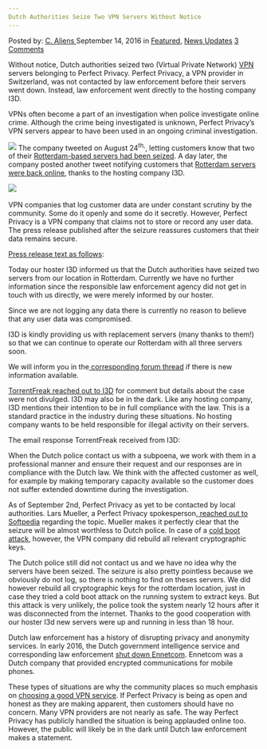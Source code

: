 ```yaml
---
Dutch Authorities Seize Two VPN Servers Without Notice
---
```

<article class="post-listing post-15417 post type-post status-publish format-standard has-post-thumbnail hentry  tag-authorities tag-dutch tag-notice tag-seize tag-servers tag-vpn">
    <div class="post-inner">
        <span>Posted by: <a href="https://www.deepdotweb.com/author/caliens/" title="">C. Aliens </a></span>
    <span>September 14, 2016</span>
    <span>in <a href="https://www.deepdotweb.com/category/deepdot-news/" rel="category tag">Featured</a>, <a href="https://www.deepdotweb.com/category/news-updates/" rel="category tag">News Updates</a></span>
    <span><a href="https://www.deepdotweb.com/2016/09/14/dutch-authorities-seize-two-vpn-servers-without-notice/#comments">3 Comments</a></span>
    </p>
    <div class="clear"></div>
    <div class="entry">
    <p>Without notice, Dutch authorities seized two (Virtual Private Network) <a href="https://www.deepdotweb.com/vpn-comparison-chart/">VPN</a> servers belonging to Perfect Privacy. Perfect Privacy, a VPN provider in Switzerland, was not contacted by law enforcement before their servers went down. Instead, law enforcement went directly to the hosting company I3D.</p>
    <p>VPNs often become a part of an investigation when police investigate online crime. Although the crime being investigated is unknown, Perfect Privacy’s VPN servers appear to have been used in an ongoing criminal investigation.</p>
    <p><img class="wp-image-15419 aligncenter" src="/imgs/2016/09/word-image-23.png" srcset="/imgs/2016/09/word-image-23.png 521w, /imgs/2016/09/word-image-23-300x131.png 300w" sizes="(max-width: 521px) 100vw, 521px"/> The company tweeted on August 24<sup>th,</sup>, letting customers know that two of their <a href="https://twitter.com/perfectprivacy/status/768493762347667456">Rotterdam-based servers had been seized</a>. A day later, the company posted another tweet notifying customers that <a href="https://twitter.com/perfectprivacy/status/768801180650799109">Rotterdam servers were back online</a>, thanks to the hosting company I3D.</p>
    <p><img class="wp-image-15420 aligncenter" src="/imgs/2016/09/word-image-24.png" srcset="/imgs/2016/09/word-image-24.png 583w, /imgs/2016/09/word-image-24-300x91.png 300w" sizes="(max-width: 583px) 100vw, 583px"/></p>
    <p>VPN companies that log customer data are under constant scrutiny by the community. Some do it openly and some do it secretly. However, Perfect Privacy is a VPN company that claims not to store or record any user data. The press release published after the seizure reassures customers that their data remains secure.</p>
    <p><a href="https://www.perfect-privacy.com/blog/2016/08/24/server-seizure-in-rotterdam/">Press release text as follows</a>:</p>
    <p>Today our hoster I3D informed us that the Dutch authorities have seized two servers from our location in Rotterdam. Currently we have no further information since the responsible law enforcement agency did not get in touch with us directly, we were merely informed by our hoster.</p>
    <p>Since we are not logging any data there is currently no reason to believe that any user data was compromised.</p>
    <p>I3D is kindly providing us with replacement servers (many thanks to them!) so that we can continue to operate our Rotterdam with all three servers soon.</p>
    <p>We will inform you in the<a href="https://board.perfect-privacy.com/threads/server-seizure-in-rotterdam.1575/"> corresponding forum thread</a> if there is new information available.</p>
    <p><a href="https://torrentfreak.com/police-seize-two-perfect-privacy-vpn-servers-160902/">TorrentFreak reached out to I3D</a> for comment but details about the case were not divulged. I3D may also be in the dark. Like any hosting company, I3D mentions their intention to be in full compliance with the law. This is a standard practice in the industry during these situations. No hosting company wants to be held responsible for illegal activity on their servers.</p>
    <p>The email response TorrentFreak received from I3D:</p>
    <p>When the Dutch police contact us with a subpoena, we work with them in a professional manner and ensure their request and our responses are in compliance with the Dutch law. We think with the affected customer as well, for example by making temporary capacity available so the customer does not suffer extended downtime during the investigation.</p>
    <p>As of September 2nd, Perfect Privacy as yet to be contacted by local authorities. Lars Mueller, a Perfect Privacy spokesperson,<a href="http://news.softpedia.com/news/dutch-police-seize-two-servers-belonging-to-vpn-provider-without-any-explanation-507903.shtml"> reached out to Softpedia</a> regarding the topic. Mueller makes it perfectly clear that the seizure will be almost worthless to Dutch police. In case of a <a href="https://en.wikipedia.org/wiki/Cold_boot_attack">cold boot attack</a>, however, the VPN company did rebuild all relevant cryptographic keys.</p>
    <p>The Dutch police still did not contact us and we have no idea why the servers have been seized. The seizure is also pretty pointless because we obviously do not log, so there is nothing to find on theses servers. We did however rebuild all cryptographic keys for the rotterdam location, just in case they tried a cold boot attack on the running system to extract keys. But this attack is very unlikely, the police took the system nearly 12 hours after it was disconnected from the internet. Thanks to the good cooperation with our hoster I3d new servers were up and running in less than 18 hour.</p>
    <p>Dutch law enforcement has a history of disrupting privacy and anonymity services. In early 2016, the Dutch government intelligence service and corresponding law enforcement <a href="https://www.politie.nl/nieuws/2016/april/19/11groot-crimineel-communicatienetwerk-uit-de-lucht.html">shut down Ennetcom</a>. Ennetcom was a Dutch company that provided encrypted communications for mobile phones.</p>
    <p>These types of situations are why the community places so much emphasis on <a href="https://www.deepdotweb.com/vpn-comparison-chart/">choosing a good VPN service</a>. If Perfect Privacy is being as open and honest as they are making apparent, then customers should have no concern. Many VPN providers are not nearly as safe. The way Perfect Privacy has publicly handled the situation is being applauded online too. However, the public will likely be in the dark until Dutch law enforcement makes a statement.</p>
    </div>
    <span style="display:none"><a href="https://www.deepdotweb.com/tag/authorities/" rel="tag">authorities</a> <a href="https://www.deepdotweb.com/tag/dutch/" rel="tag">dutch</a> <a href="https://www.deepdotweb.com/tag/notice/" rel="tag">notice</a> <a href="https://www.deepdotweb.com/tag/seize/" rel="tag">seize</a> <a href="https://www.deepdotweb.com/tag/servers/" rel="tag">servers</a> <a href="https://www.deepdotweb.com/tag/vpn/" rel="tag">vpn</a></span> <span style="display:none" class="updated">2016-09-14</span>
    <div style="display:none" class="vcard author" itemprop="author" itemscope itemtype="http://schema.org/Person"><strong class="fn" itemprop="name"><a href="https://www.deepdotweb.com/author/caliens/" title="Posts by C. Aliens" rel="author">C. Aliens</a></strong></div>
    </div>
</article>

